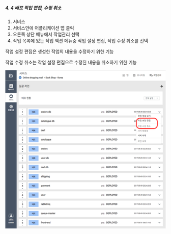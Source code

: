 ##### 4. 4 배포 작업 편집, 수정 취소

1. 서비스
2. 서비스안에 어플리케이션 맵 클릭
3. 오른쪽 상단 메뉴에서 작업관리 선택
4. 작업 목록에 있는 작업 액션 메뉴중 작업 설정 편집, 작업 수정 취소를 선택



작업 설정 편집은 생성한 작업의 내용을 수정하기 위한 기능

작업 수정 취소는 작업 설정 편집으로 수정된 내용을 취소하기 위한 기능

![](/assets/job_edit_cancel.png)

